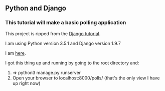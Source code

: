 ## Python and Django  
### This tutorial will make a basic polling application  

This project is ripped from the [Django tutorial](https://docs.djangoproject.com/en/1.9/intro/tutorial01/).

I am using Python version 3.5.1 and Django version 1.9.7

I am [here](https://docs.djangoproject.com/en/1.9/intro/tutorial02/).

I got this thing up and running by going to the root directory and:  
1. => python3 manage.py runserver  
2. Open your browser to localhost:8000/polls/ (that's the only view I have up right now)  
